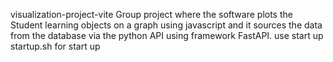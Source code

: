 visualization-project-vite
Group project where the software plots the Student learning objects on a graph using javascript and it sources the data from the database via the python API using framework FastAPI.
use start up startup.sh for start up
